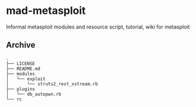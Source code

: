 # mad-metasploit
Informal metasploit modules and resource script, tutorial, wiki for metasploit

## Archive
    .
    ├── LICENSE
    ├── README.md
    ├── modules
    │   └── exploit
    │       └── struts2_rest_xstream.rb
    ├── plugins
    │   └── db_autopwn.rb
    └── rc
<br>
